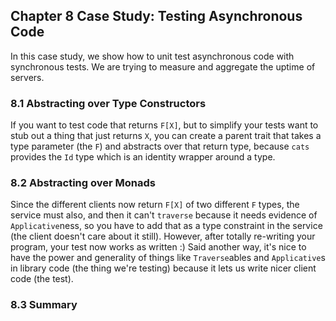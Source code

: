 ## Chapter 8 Case Study: Testing Asynchronous Code

In this case study, we show how to unit test asynchronous code with synchronous tests.
We are trying to measure and aggregate the uptime of servers.

### 8.1 Abstracting over Type Constructors

If you want to test code that returns `F[X]`, but to simplify your tests want to stub out
a thing that just returns `X`, you can create a parent trait that takes a type parameter (the `F`)
and abstracts over that return type, because `cats` provides the `Id` type which is an identity
wrapper around a type.

### 8.2 Abstracting over Monads

Since the different clients now return `F[X]` of two different `F` types, the service must
also, and then it can't `traverse` because it needs evidence of `Applicative`ness, so you have
to add that as a type constraint in the service (the client doesn't care about it still).
However, after totally re-writing your program, your test now works as written :) Said another way,
it's nice to have the power and generality of things like `Traverse`ables and `Applicative`s in
library code (the thing we're testing) because it lets us write nicer client code (the test).

### 8.3 Summary

